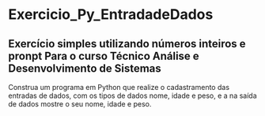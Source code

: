 # Exercicio_Py_EntradadeDados
## Exercício simples utilizando números inteiros e pronpt Para o curso Técnico Análise e Desenvolvimento de Sistemas
Construa um programa em Python que realize o cadastramento das entradas de 
dados, com os tipos de dados nome, idade e peso, e a na saída de dados mostre o seu nome, 
idade e peso.  

